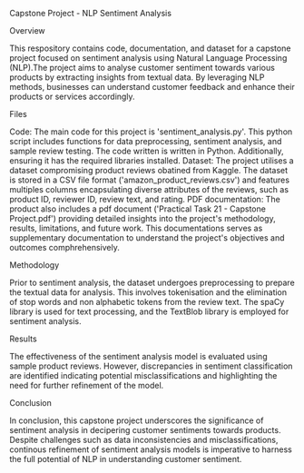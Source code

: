 Capstone Project - NLP Sentiment Analysis

Overview

This respository contains code, documentation, and dataset for a capstone project focused on sentiment analysis using Natural Language Processing (NLP).The project aims to analyse customer sentiment towards various products by extracting insights from textual data. By leveraging NLP methods, businesses can understand customer feedback and enhance their products or services accordingly. 

Files

Code: The main code for this project is 'sentiment_analysis.py'. This python script includes functions for data preprocessing, sentiment analysis, and sample review testing. The code written is written in Python. Additionally, ensuring it has the required libraries installed. 
Dataset: The project utilises a dataset compromising product reviews obatined from Kaggle. The dataset is stored in a CSV file format ('amazon_product_reviews.csv') and features multiples columns encapsulating diverse attributes of the reviews, such as product ID, reviewer ID, review text, and rating. 
PDF documentation: The product also includes a pdf document ('Practical Task 21 - Capstone Project.pdf') providing detailed insights into the project's methodology, results, limitations, and future work. This documentations serves as supplementary documentation to understand the project's objectives and outcomes comphrehensively. 

Methodology

Prior to sentiment analysis, the dataset undergoes preprocessing to prepare the textual data for analysis. This involves tokenisation and the elimination of stop words and non alphabetic tokens from the review text. The spaCy library is used for text processing, and the TextBlob library is employed for sentiment analysis. 

Results

The effectiveness of the sentiment analysis model is evaluated using sample product reviews. However, discrepancies in sentiment classification are identified indicating potential misclassifications and highlighting the need for further refinement of the model. 

Conclusion

In conclusion, this capstone project underscores the significance of sentiment analysis in decipering customer sentiments towards products. Despite challenges such as data inconsistencies and misclassifications, continous refinement of sentiment analysis models is imperative to harness the full potential of NLP in understanding customer sentiment. 




